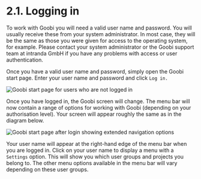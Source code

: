 # 2.1.  Logging in

To work with Goobi you will need a valid user name and password. You will usually receive these from your system administrator. In most case, they will be the same as those you were given for access to the operating system, for example. Please contact your system administrator or the Goobi support team at intranda GmbH if you have any problems with access or user authentication.

Once you have a valid user name and password, simply open the Goobi start page. Enter your user name and password and click `Log in.`

![Goobi start page for users who are not logged in](../../.gitbook/assets/30-01e.png)

Once you have logged in, the Goobi screen will change. The menu bar will now contain a range of options for working with Goobi \(depending on your authorisation level\). Your screen will appear roughly the same as in the diagram below.

![Goobi start page after login showing extended navigation options](../../.gitbook/assets/30-02e.png)

Your user name will appear at the right-hand edge of the menu bar when you are logged in. Click on your user name to display a menu with a `Settings` option. This will show you which user groups and projects you belong to. The other menu options available in the menu bar will vary depending on these user groups.

